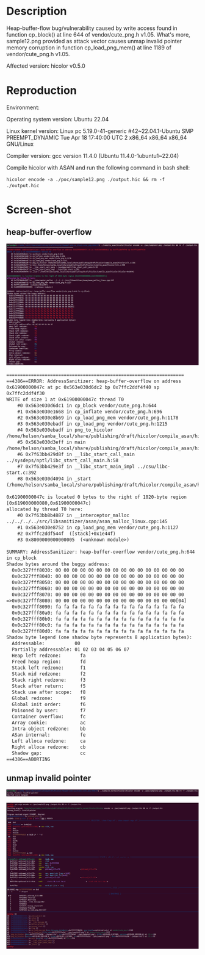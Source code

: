 # Description

Heap-buffer-flow bug/vulnerability caused by write access found in function cp_block() at line 644 of vendor/cute_png.h v1.05. What's more, sample12.png provided as attack vector causes unmap invalid pointer memory corruption in function cp_load_png_mem() at line 1189 of vendor/cute_png.h v1.05.



Affected version: hicolor v0.5.0



# Reproduction

Environment:



Operating system version: Ubuntu 22.04



Linux kernel version: Linux pc 5.19.0-41-generic #42~22.04.1-Ubuntu SMP PREEMPT_DYNAMIC Tue Apr 18 17:40:00 UTC 2 x86_64 x86_64 x86_64 GNU/Linux



Compiler version: gcc version 11.4.0 (Ubuntu 11.4.0-1ubuntu1~22.04)



Compile hicolor with ASAN and run the following command in bash shell:

```shell
hicolor encode -a ./poc/sample12.png ./output.hic && rm -f ./output.hic
```



# Screen-shot

## heap-buffer-overflow

![image-20240530192030403](vulDescription.assets/image-20240530192030403.png)



```shell
=================================================================
==4386==ERROR: AddressSanitizer: heap-buffer-overflow on address 0x61900000047c at pc 0x563e030d6dc2 bp 0x7ffc2ddf4f40 sp 0x7ffc2ddf4f30
WRITE of size 1 at 0x61900000047c thread T0
    #0 0x563e030d6dc1 in cp_block vendor/cute_png.h:644
    #1 0x563e030e1668 in cp_inflate vendor/cute_png.h:696
    #2 0x563e030e8b69 in cp_load_png_mem vendor/cute_png.h:1178
    #3 0x563e030ebadf in cp_load_png vendor/cute_png.h:1215
    #4 0x563e030ebadf in png_to_hicolor /home/helson/samba_local/share/publishing/draft/hicolor/compile_asan/hicolor/cli.c:106
    #5 0x563e030d3eff in main /home/helson/samba_local/share/publishing/draft/hicolor/compile_asan/hicolor/cli.c:558
    #6 0x7f63bb429d8f in __libc_start_call_main ../sysdeps/nptl/libc_start_call_main.h:58
    #7 0x7f63bb429e3f in __libc_start_main_impl ../csu/libc-start.c:392
    #8 0x563e030d4094 in _start (/home/helson/samba_local/share/publishing/draft/hicolor/compile_asan/hicolor/hicolor+0x5094)

0x61900000047c is located 0 bytes to the right of 1020-byte region [0x619000000080,0x61900000047c)
allocated by thread T0 here:
    #0 0x7f63bb8b4887 in __interceptor_malloc ../../../../src/libsanitizer/asan/asan_malloc_linux.cpp:145
    #1 0x563e030e8752 in cp_load_png_mem vendor/cute_png.h:1127
    #2 0x7ffc2ddf544f  ([stack]+0x1e44f)
    #3 0x8000000000000005  (<unknown module>)

SUMMARY: AddressSanitizer: heap-buffer-overflow vendor/cute_png.h:644 in cp_block
Shadow bytes around the buggy address:
  0x0c327fff8030: 00 00 00 00 00 00 00 00 00 00 00 00 00 00 00 00
  0x0c327fff8040: 00 00 00 00 00 00 00 00 00 00 00 00 00 00 00 00
  0x0c327fff8050: 00 00 00 00 00 00 00 00 00 00 00 00 00 00 00 00
  0x0c327fff8060: 00 00 00 00 00 00 00 00 00 00 00 00 00 00 00 00
  0x0c327fff8070: 00 00 00 00 00 00 00 00 00 00 00 00 00 00 00 00
=>0x0c327fff8080: 00 00 00 00 00 00 00 00 00 00 00 00 00 00 00[04]
  0x0c327fff8090: fa fa fa fa fa fa fa fa fa fa fa fa fa fa fa fa
  0x0c327fff80a0: fa fa fa fa fa fa fa fa fa fa fa fa fa fa fa fa
  0x0c327fff80b0: fa fa fa fa fa fa fa fa fa fa fa fa fa fa fa fa
  0x0c327fff80c0: fa fa fa fa fa fa fa fa fa fa fa fa fa fa fa fa
  0x0c327fff80d0: fa fa fa fa fa fa fa fa fa fa fa fa fa fa fa fa
Shadow byte legend (one shadow byte represents 8 application bytes):
  Addressable:           00
  Partially addressable: 01 02 03 04 05 06 07 
  Heap left redzone:       fa
  Freed heap region:       fd
  Stack left redzone:      f1
  Stack mid redzone:       f2
  Stack right redzone:     f3
  Stack after return:      f5
  Stack use after scope:   f8
  Global redzone:          f9
  Global init order:       f6
  Poisoned by user:        f7
  Container overflow:      fc
  Array cookie:            ac
  Intra object redzone:    bb
  ASan internal:           fe
  Left alloca redzone:     ca
  Right alloca redzone:    cb
  Shadow gap:              cc
==4386==ABORTING

```





## unmap invalid pointer

![image-20240530192010075](vulDescription.assets/image-20240530192010075.png)



![image-20240530192345688](vulDescription.assets/image-20240530192345688.png)




